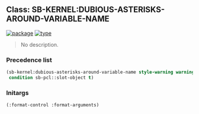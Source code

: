 ## Class: SB-KERNEL:DUBIOUS-ASTERISKS-AROUND-VARIABLE-NAME
[![package](https://img.shields.io/badge/Package-SB--KERNEL-5f9ea0.svg?style=social&colorA=999999)](../) [![type](https://img.shields.io/badge/Type-Class-5f9ea0.svg?style=social&colorA=999999)](../#class) 

> No description.

### Precedence list
```cl
(sb-kernel:dubious-asterisks-around-variable-name style-warning warning simple-condition
 condition sb-pcl::slot-object t)
```
### Initargs
```cl
(:format-control :format-arguments)
```
